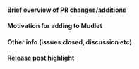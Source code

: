 <!-- Keep the title short & concise so anyone non-technical can understand it,
     the title appears in PTB changelogs -->
#### Brief overview of PR changes/additions

#### Motivation for adding to Mudlet

#### Other info (issues closed, discussion etc)

#### Release post highlight
<!--
Use this space if you wish to write a short statement or example for inclusion
in the release post for the next release. 
-->
